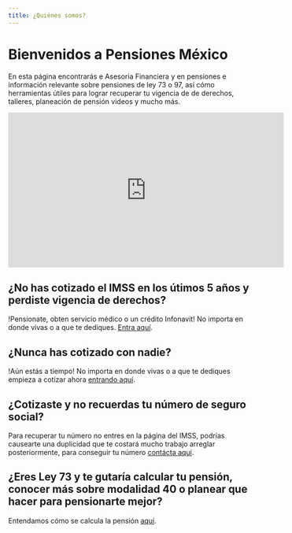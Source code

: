 ```yaml
---
title: ¿Quiénes somos?
---
```


#  Bienvenidos a Pensiones México

En esta página encontrarás  e Asesoria Financiera y en pensiones e información relevante sobre pensiones de ley 73 o 97, así cómo herramientas útiles para lograr recuperar tu vigencia de de derechos, talleres, planeación de pensión videos y mucho más. 


<iframe width="560" height="315" src="https://www.youtube.com/embed/ijkAO70GNP0?rel=0&amp;showinfo=0" frameborder="0" allow="autoplay; encrypted-media" allowfullscreen></iframe>


## ¿No has cotizado el IMSS en los útimos 5 años y perdiste vigencia de derechos? 

!Pensionate, obten servicio médico o un crédito Infonavit! No importa en donde vivas o a que te dediques. [Entra aquí](https://pensionesmexico.github.io/2019/12/RecuperarVigencia.html).

## ¿Nunca has cotizado con nadie? 

!Aún estás a tiempo! No importa en donde vivas o a que te dediques empieza a cotizar ahora [entrando aquí](https://pensionesmexico.github.io/2019/12/RecuperarVigencia.html).

## ¿Cotizaste y no recuerdas tu número de seguro social? 

Para recuperar tu número no entres en la página del IMSS, podrías causearte una duplicidad que te costará mucho trabajo arreglar posteriormente, para conseguir tu número [contácta aquí](https://pensionesmexico.github.io/2018/03/contacto.html).

## ¿Eres Ley 73 y te gutaría calcular tu pensión, conocer más sobre modalidad 40 o planear que hacer para pensionarte mejor? 
Entendamos cómo se calcula la pensión [aquí](https://pensionesmexico.github.io/2018/03/contacto.html).
 
